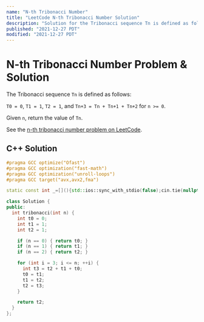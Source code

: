 ```yaml
---
name: "N-th Tribonacci Number"
title: "LeetCode N-th Tribonacci Number Solution"
description: "Solution for the Tribonacci sequence Tn is defined as follows: T0 = 0, T1 = 1, T2 = 1, and Tn+3 = Tn + Tn+1 + Tn+2 for n >= 0. Given n, return the value of Tn."
published: "2021-12-27 PDT"
modified: "2021-12-27 PDT"
---
```


# N-th Tribonacci Number Problem & Solution

The Tribonacci sequence `Tn` is defined as follows:

`T0 = 0`, `T1 = 1`, `T2 = 1`, and `Tn+3 = Tn + Tn+1 + Tn+2` for `n >= 0`.

Given `n`, return the value of `Tn`.

See the [n-th tribonacci number problem on LeetCode](https://leetcode.com/problems/n-th-tribonacci-number).

## C++ Solution

```cpp
#pragma GCC optimize("Ofast")
#pragma GCC optimization("fast-math")
#pragma GCC optimization("unroll-loops")
#pragma GCC target("avx,avx2,fma")

static const int _=[](){std::ios::sync_with_stdio(false);cin.tie(nullptr);cout.tie(nullptr);return 0;}();

class Solution {
public:
  int tribonacci(int n) {
    int t0 = 0;
    int t1 = 1;
    int t2 = 1;

    if (n == 0) { return t0; }
    if (n == 1) { return t1; }
    if (n == 2) { return t2; }

    for (int i = 3; i <= n; ++i) {
      int t3 = t2 + t1 + t0;
      t0 = t1;
      t1 = t2;
      t2 = t3;
    }

    return t2;
  }
};
```
